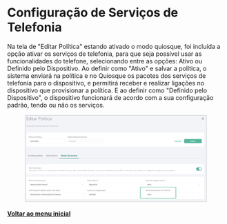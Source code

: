 # Configuração de Serviços de Telefonia

Na tela de "Editar Política" estando ativado o modo quiosque, foi incluída a opção ativar os serviços de telefonia, para que seja possível usar as funcionalidades do telefone, selecionando entre as opções: Ativo ou Definido pelo Dispositivo.  Ao definir como "Ativo" e salvar a política, o sistema enviará na política e no Quiosque os pacotes dos serviços de telefonia para o dispositivo, e permitirá receber e realizar ligações no dispositivo que provisionar a política. E ao definir como "Definido pelo Dispositivo", o dispositivo funcionará de acordo com a sua configuração padrão, tendo ou não os serviços.&#x20;

<figure><img src="../../../.gitbook/assets/image (171).png" alt=""><figcaption></figcaption></figure>

[**Voltar ao menu inicial** ](./)

